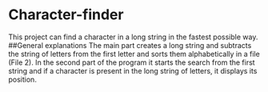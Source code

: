 # Character-finder
This project can find a character in a long string in the fastest possible way.
##General explanations
The main part creates a long string and subtracts the string of letters from the first letter and sorts them alphabetically in a file (File 2). In the second part of the program it starts the search from the first string and if a character is present in the long string of letters, it displays its position.
